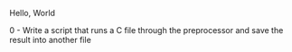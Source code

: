 Hello, World

0 - Write a script that runs a C file through the preprocessor and save the result into another file
